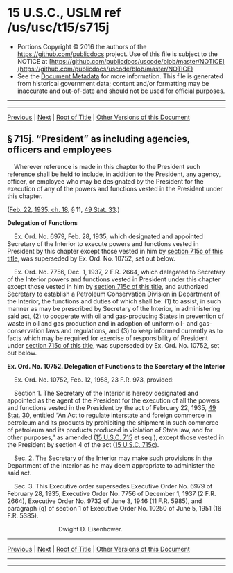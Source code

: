 ---
---

# 15 U.S.C., USLM ref /us/usc/t15/s715j

* Portions Copyright © 2016 the authors of the https://github.com/publicdocs project.
  Use of this file is subject to the NOTICE at [https://github.com/publicdocs/uscode/blob/master/NOTICE](https://github.com/publicdocs/uscode/blob/master/NOTICE)
* See the [Document Metadata](././../../../..//README.md) for more information.
  This file is generated from historical government data; content and/or formatting may be inaccurate and out-of-date and should not be used for official purposes.

----------
----------

[Previous](./../../../..//us/usc/t15/ch15A/m__us_usc_t15_s715i.md) | [Next](./../../../..//us/usc/t15/ch15A/m__us_usc_t15_s715k.md) | [Root of Title](./../../../../) | [Other Versions of this Document](https://publicdocs.github.io/go/links?ns=uslm&ref=%2Fus%2Fusc%2Ft15%2Fs715j)

## § 715j. “President” as including agencies, officers and employees

    Wherever reference is made in this chapter to the President such reference shall be held to include, in addition to the President, any agency, officer, or employee who may be designated by the President for the execution of any of the powers and functions vested in the President under this chapter.

([Feb. 22, 1935, ch. 18][/us/act/1935-02-22/ch18], § 11, [49 Stat. 33][/us/stat/49/33].)

 __Delegation of Functions__ 

    Ex. Ord. No. 6979, Feb. 28, 1935, which designated and appointed Secretary of the Interior to execute powers and functions vested in President by this chapter except those vested in him by [section 715c of this title][/us/usc/t15/s715c], was superseded by Ex. Ord. No. 10752, set out below.

    Ex. Ord. No. 7756, Dec. 1, 1937, 2 F.R. 2664, which delegated to Secretary of the Interior powers and functions vested in President under this chapter except those vested in him by [section 715c of this title][/us/usc/t15/s715c], and authorized Secretary to establish a Petroleum Conservation Division in Department of the Interior, the functions and duties of which shall be: (1) to assist, in such manner as may be prescribed by Secretary of the Interior, in administering said act, (2) to cooperate with oil and gas-producing States in prevention of waste in oil and gas production and in adoption of uniform oil- and gas-conservation laws and regulations, and (3) to keep informed currently as to facts which may be required for exercise of responsibility of President under [section 715c of this title][/us/usc/t15/s715c], was superseded by Ex. Ord. No. 10752, set out below.

 __Ex. Ord. No. 10752. Delegation of Functions to the Secretary of the Interior__ 

    Ex. Ord. No. 10752, Feb. 12, 1958, 23 F.R. 973, provided:

    Section 1. The Secretary of the Interior is hereby designated and appointed as the agent of the President for the execution of all the powers and functions vested in the President by the act of February 22, 1935, [49 Stat. 30][/us/stat/49/30], entitled “An Act to regulate interstate and foreign commerce in petroleum and its products by prohibiting the shipment in such commerce of petroleum and its products produced in violation of State law, and for other purposes,” as amended ([15 U.S.C. 715][/us/usc/t15/s715] et seq.), except those vested in the President by section 4 of the act ([15 U.S.C. 715c][/us/usc/t15/s715c]).

    Sec. 2. The Secretary of the Interior may make such provisions in the Department of the Interior as he may deem appropriate to administer the said act.

    Sec. 3. This Executive order supersedes Executive Order No. 6979 of February 28, 1935, Executive Order No. 7756 of December 1, 1937 (2 F.R. 2664), Executive Order No. 9732 of June 3, 1946 (11 F.R. 5985), and paragraph (q) of section 1 of Executive Order No. 10250 of June 5, 1951 (16 F.R. 5385).

                              Dwight D. Eisenhower.

----------

[Previous](./../../../..//us/usc/t15/ch15A/m__us_usc_t15_s715i.md) | [Next](./../../../..//us/usc/t15/ch15A/m__us_usc_t15_s715k.md) | [Root of Title](./../../../../) | [Other Versions of this Document](https://publicdocs.github.io/go/links?ns=uslm&ref=%2Fus%2Fusc%2Ft15%2Fs715j)

----------
----------

[/us/act/1935-02-22/ch18]: https://publicdocs.github.io/go/links?ns=uslm&ref=%2Fus%2Fact%2F1935-02-22%2Fch18
[/us/stat/49/33]: https://publicdocs.github.io/go/links?ns=uslm&ref=%2Fus%2Fstat%2F49%2F33
[/us/usc/t15/s715c]: https://publicdocs.github.io/go/links?ns=uslm&ref=%2Fus%2Fusc%2Ft15%2Fs715c
[/us/usc/t15/s715c]: https://publicdocs.github.io/go/links?ns=uslm&ref=%2Fus%2Fusc%2Ft15%2Fs715c
[/us/usc/t15/s715c]: https://publicdocs.github.io/go/links?ns=uslm&ref=%2Fus%2Fusc%2Ft15%2Fs715c
[/us/stat/49/30]: https://publicdocs.github.io/go/links?ns=uslm&ref=%2Fus%2Fstat%2F49%2F30
[/us/usc/t15/s715]: https://publicdocs.github.io/go/links?ns=uslm&ref=%2Fus%2Fusc%2Ft15%2Fs715
[/us/usc/t15/s715c]: https://publicdocs.github.io/go/links?ns=uslm&ref=%2Fus%2Fusc%2Ft15%2Fs715c


